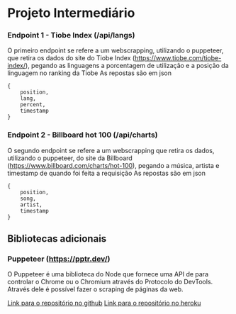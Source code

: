 # Projeto Intermediário 

### Endpoint 1 - Tiobe Index (/api/langs)

O primeiro endpoint se refere a um webscrapping, utilizando o puppeteer, que retira os dados 
do site do Tiobe Index (https://www.tiobe.com/tiobe-index/), pegando as linguagens a porcentagem de utilização e
a posição da linguagem no ranking da Tiobe
As repostas são em json 
```
{
    position,
    lang, 
    percent,
    timestamp
}
```
### Endpoint 2 - Billboard hot 100 (/api/charts)
O segundo endpoint se refere a um webscrapping que retira os dados, utilizando o puppeteer,
do site da Billboard (https://www.billboard.com/charts/hot-100), pegando a música, artista e timestamp de quando foi feita a requisição
As repostas são em json 
```
{
    position,
    song, 
    artist,
    timestamp
}
```
## Bibliotecas adicionais 
### Puppeteer (https://pptr.dev/)
O Puppeteer é uma biblioteca do Node que fornece uma API de para controlar o Chrome ou o Chromium através do Protocolo do DevTools. Através dele é possível fazer o scraping de páginas da web.

[Link para o repositório no github](https://github.com/kellervmarcelo/projeto_intermediario)
[Link para o repositório no heroku](https://trabalho-intermediario-mkv.herokuapp.com/)
